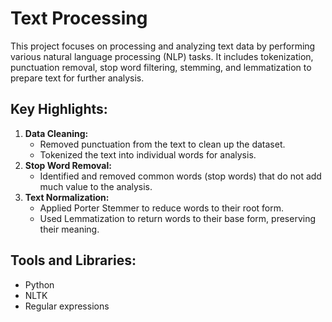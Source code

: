 # **Text Processing**
This project focuses on processing and analyzing text data by performing various natural language processing (NLP) tasks. It includes tokenization, punctuation removal, stop word filtering, stemming, and lemmatization to prepare text for further analysis.

## **Key Highlights:**
1. **Data Cleaning:**
    - Removed punctuation from the text to clean up the dataset.
    - Tokenized the text into individual words for analysis.
2. **Stop Word Removal:**
    - Identified and removed common words (stop words) that do not add much value to the analysis.
3. **Text Normalization:**
    - Applied Porter Stemmer to reduce words to their root form.
    - Used Lemmatization to return words to their base form, preserving their meaning.

## **Tools and Libraries:**
  - Python
  - NLTK
  - Regular expressions
